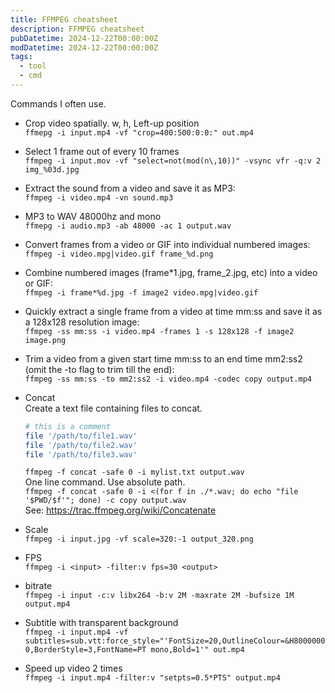 ```yaml
---
title: FFMPEG cheatsheet
description: FFMPEG cheatsheet
pubDatetime: 2024-12-22T00:00:00Z
modDatetime: 2024-12-22T00:00:00Z
tags:
  - tool
  - cmd
---
```


Commands I often use.

- Crop video spatially. w, h, Left-up position\
   `ffmepg -i input.mp4 -vf "crop=400:500:0:0:" out.mp4`
- Select 1 frame out of every 10 frames\
   `ffmpeg -i input.mov -vf "select=not(mod(n\,10))" -vsync vfr -q:v 2 img_%03d.jpg`
- Extract the sound from a video and save it as MP3:\
   `ffmpeg -i video.mp4 -vn sound.mp3`
- MP3 to WAV 48000hz and mono\
   `ffmepg -i audio.mp3 -ab 48000 -ac 1 output.wav`
- Convert frames from a video or GIF into individual numbered images:\
   `ffmpeg -i video.mpg|video.gif frame_%d.png`
- Combine numbered images (frame*1.jpg, frame_2.jpg, etc) into a video or GIF:\
   `ffmpeg -i frame*%d.jpg -f image2 video.mpg|video.gif`
- Quickly extract a single frame from a video at time mm:ss and save it as a 128x128 resolution image:\
   `ffmpeg -ss mm:ss -i video.mp4 -frames 1 -s 128x128 -f image2 image.png`
- Trim a video from a given start time mm:ss to an end time mm2:ss2 (omit the -to flag to trim till the end):\
   `ffmpeg -ss mm:ss -to mm2:ss2 -i video.mp4 -codec copy output.mp4`
- Concat\
   Create a text file containing files to concat.

  ```bash
  # this is a comment
  file '/path/to/file1.wav'
  file '/path/to/file2.wav'
  file '/path/to/file3.wav'
  ```

  `ffmpeg -f concat -safe 0 -i mylist.txt output.wav`\
   One line command. Use absolute path.\
   `ffmpeg -f concat -safe 0 -i <(for f in ./*.wav; do echo "file '$PWD/$f'"; done) -c copy output.wav`\
   See: <https://trac.ffmpeg.org/wiki/Concatenate>

- Scale\
   `ffmpeg -i input.jpg -vf scale=320:-1 output_320.png`
- FPS\
   `ffmpeg -i <input> -filter:v fps=30 <output>`
- bitrate\
   `ffmpeg -i input -c:v libx264 -b:v 2M -maxrate 2M -bufsize 1M output.mp4`
- Subtitle with transparent background\
   `ffmpeg -i input.mp4 -vf subtitles=sub.vtt:force_style="'FontSize=20,OutlineColour=&H80000000,BorderStyle=3,FontName=PT mono,Bold=1'" out.mp4`
- Speed up video 2 times\
   `ffmpeg -i input.mp4 -filter:v "setpts=0.5*PTS" output.mp4`
